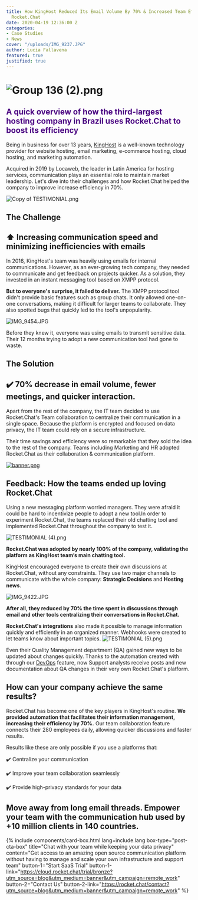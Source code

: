 ```yaml
---
title: How KingHost Reduced Its Email Volume By 70% & Increased Team Efficiency With
  Rocket.Chat
date: 2020-04-19 12:36:00 Z
categories:
- Case Studies
- News
cover: "/uploads/IMG_9237.JPG"
author: Lucia Fallavena
featured: true
justified: true
---
```


# ![Group 136 (2).png](/uploads/Group%20136%20(2).png)

<h2 style="color:indigo;">A quick overview of how the third-largest hosting company in Brazil uses Rocket.Chat to boost its efficiency</h2>

Being in business for over 13 years, [KingHost](https://king.host/) is a well-known technology provider for website hosting, email marketing, e-commerce hosting, cloud hosting, and marketing automation.

Acquired in 2019 by Locaweb, the leader in Latin America for hosting services, communication plays an essential role to maintain market leadership. Let's dive into their challenges and how Rocket.Chat helped the company to improve increase efficiency in 70%.

![Copy of TESTIMONIAL.png](/uploads/Copy%20of%20TESTIMONIAL.png)

## The Challenge

## ⬆️ Increasing communication speed and minimizing inefficiencies with emails

In 2016, KingHost's team was heavily using emails for internal communications. However, as an ever-growing tech company, they needed to communicate and get feedback on projects quicker. As a solution, they invested in an instant messaging tool based on XMPP protocol.

**But to everyone's surprise, it failed to deliver.** The XMPP protocol tool didn't provide basic features such as group chats. It only allowed one-on-one conversations, making it difficult for larger teams to collaborate. They also spotted bugs that quickly led to the tool's unpopularity.

![IMG_9454.JPG](/uploads/IMG_9454.JPG)

Before they knew it, everyone was using emails to transmit sensitive data. Their 12 months trying to adopt a new communication tool had gone to waste.

## The Solution

## ✔️ 70% decrease in email volume, fewer meetings, and quicker interaction.

Apart from the rest of the company, the IT team decided to use Rocket.Chat's Team collaboration to centralize their communication in a single space. Because the platform is encrypted and focused on data privacy, the IT team could rely on a secure infrastructure.

Their time savings and efficiency were so remarkable that they sold the idea to the rest of the company. Teams including Marketing and HR adopted Rocket.Chat as their collaboration & communication platform.

<a href="https://cloud.rocket.chat/trial/?utm_source=blog&utm_medium=banner-1&utm_campaign=remote_work"><img src="/uploads/Copy%20of%20youtube%20(1).png" alt="banner.png"></a>

## Feedback: How the teams ended up loving Rocket.Chat

Using a new messaging platform worried managers. They were afraid it could be hard to incentivize people to adopt a new tool.In order to experiment Rocket.Chat, the teams replaced their old chatting tool and implemented Rocket.Chat throughout the company to test it.

![TESTIMONIAL (4).png](/uploads/TESTIMONIAL%20(4).png)

**Rocket.Chat was adopted by nearly 100% of the company, validating the platform as KingHost team’s main chatting tool.**

KingHost encouraged everyone to create their own discussions at Rocket.Chat, without any constraints. They use two major channels to communicate with the whole company: **Strategic Decisions** and **Hosting news**.

![IMG_9422.JPG](/uploads/IMG_9422.JPG)

**After all, they reduced by 70% the time spent in discussions through email and other tools centralizing their conversations in Rocket.Chat.**

**Rocket.Chat's integrations** also made it possible to manage information quickly and efficiently in an organized manner. Webhooks were created to let teams know about important topics.
![TESTIMONIAL (5).png](/uploads/TESTIMONIAL%20(5).png)

Even their Quality Management department (QA) gained new ways to be updated about changes quickly. Thanks to the automation created with through our [DevOps](https://5e8148b015cb7d47c1f974cf.preview.siteleaf.com/2020/04/19/how-kinghost-increased-efficiency-with-rocket-chat/) feature, now Support analysts receive posts and new documentation about QA changes in their very own Rocket.Chat's platform.

## How can your company achieve the same results?

‍Rocket.Chat has become one of the key players in KingHost's routine. **We  provided automation that facilitates their information management, increasing their efficiency by 70%.** Our team collaboration feature connects their 280 employees daily, allowing quicker discussions and faster results.

Results like these are only possible if you use a platforms that:

✔️ Centralize your communication

✔️ Improve your team collaboration seamlessly

✔️ Provide high-privacy standards for your data

## Move away from long email threads. Empower your team with the communication hub used by \+10 million clients in 140 countries.

{% include components/card-box.html lang=include.lang box-type="post-cta-box" title="Chat with your team while keeping your data privacy" content="Get access to an amazing open source communication platform without having to manage and scale your own infrastructure and support team" button-1="Start SaaS Trial" button-1-link="https://cloud.rocket.chat/trial/bronze?utm_source=blog&utm_medium=banner&utm_campaign=remote_work" button-2="Contact Us" button-2-link="https://rocket.chat/contact?utm_source=blog&utm_medium=banner&utm_campaign=remote_work" %}